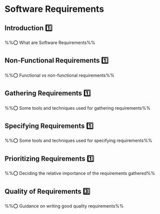<link rel="stylesheet" href="{{baseUrl}}/css/textbook.css">

<div class="website-content">

# Software Requirements


## Introduction :one:

%%:o: What are Software Requirements%%

<panel header="================================================================"
   type="seamless" alt="definition" >
  <include src="introduction/index.md#main" />
</panel>

<!-- ------------------------------------------------------------------------------------------------- -->

## Non-Functional Requirements :one:

%%:o: Functional vs non-functional requirements%%

<panel header="================================================================"
    type="seamless" alt="non-functional">
  <include src="non-functional/index.md#main" />
</panel>

<!-- ------------------------------------------------------------------------------------------------- -->

## Gathering Requirements :one:

%%:o: Some tools and techniques used for gathering requirements%%

<panel header="================================================================"
    type="seamless" alt="gathering">
  <include src="gathering/index.md" />
</panel>

<!-- ------------------------------------------------------------------------------------------------- -->

## Specifying Requirements :one:

%%:o: Some tools and techniques used for specifying requirements%%

<panel header="================================================================"
    type="seamless" alt="specifying">
  <include src="specifying/index.md" />
</panel>

<!-- ------------------------------------------------------------------------------------------------- -->

## Prioritizing Requirements :one:

%%:o: Deciding the relative importance of the requirements gathered%%

<panel header="================================================================"
    type="seamless" alt="prioritizing" >
  <include src="prioritizing/index.md#main" />
</panel>

<!-- ------------------------------------------------------------------------------------------------- -->

## Quality of Requirements :three:

%%:o: Guidance on writing good quality requirements%%

<panel header="================================================================"
    type="seamless" alt="quality" >
  <include src="quality/index.md#main" />
</panel>

</div>
